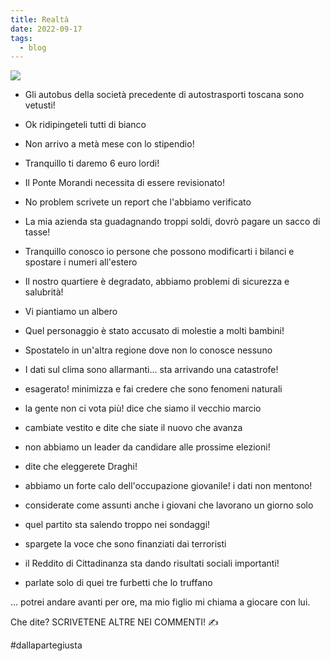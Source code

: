 ```yaml
---
title: Realtà
date: 2022-09-17
tags:
  - blog
---
```


![](../../assets/blog/aggiustata%20con%20photoshop.jpg)

- Gli autobus della società precedente di autostrasporti toscana sono vetusti!
- Ok ridipingeteli tutti di bianco

- Non arrivo a metà mese con lo stipendio! 
- Tranquillo ti daremo 6 euro lordi! 

- Il Ponte Morandi necessita di essere revisionato! 
- No problem scrivete un report che l'abbiamo verificato

- La mia azienda sta guadagnando troppi soldi, dovrò pagare un sacco di tasse!
- Tranquillo conosco io persone che possono modificarti i bilanci e spostare i numeri all'estero

- Il nostro quartiere è degradato, abbiamo problemi di sicurezza e salubrità!
- Vi piantiamo un albero

- Quel personaggio è stato accusato di molestie a molti bambini!
- Spostatelo in un'altra regione dove non lo conosce nessuno

- I dati sul clima sono allarmanti... sta arrivando una catastrofe!
- esagerato! minimizza e fai credere che sono fenomeni naturali

- la gente non ci vota più! dice che siamo il vecchio marcio
- cambiate vestito e dite che siate il nuovo che avanza

- non abbiamo un leader da candidare alle prossime elezioni!
- dite che eleggerete Draghi!

- abbiamo un forte calo dell'occupazione giovanile! i dati non mentono!
- considerate come assunti anche i giovani che lavorano un giorno solo

- quel partito sta salendo troppo nei sondaggi!
- spargete la voce che sono finanziati dai terroristi

- il Reddito di Cittadinanza sta dando risultati sociali importanti!
- parlate solo di quei tre furbetti che lo truffano

... potrei andare avanti per ore, ma mio figlio mi chiama a giocare con lui.

Che dite? SCRIVETENE ALTRE NEI COMMENTI! ✍️

#dallapartegiusta

